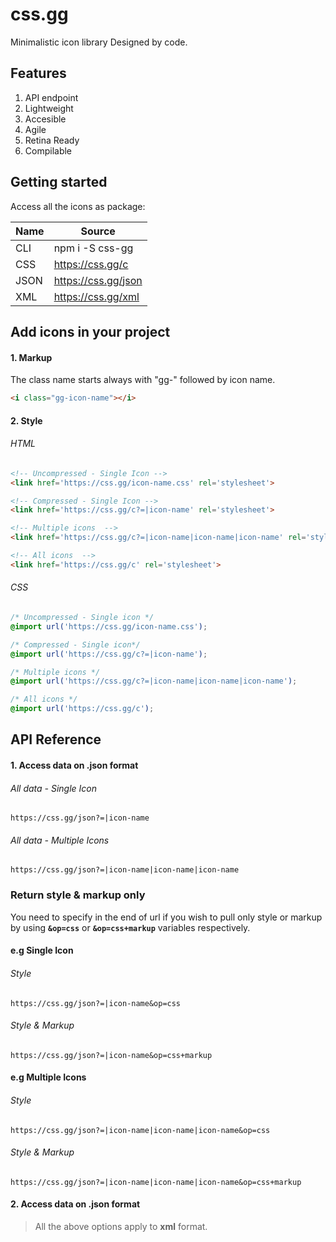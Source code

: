 # css.gg
Minimalistic icon library Designed by code.

## Features
1. API endpoint
2. Lightweight
3. Accesible
4. Agile
5. Retina Ready
6. Compilable


## Getting started
Access all the icons as package:

| Name         | Source                 |
| ------------ | ---------------------- |
| CLI          | npm i -S css-gg        |
| CSS          | https://css.gg/c       |
| JSON         | https://css.gg/json    |
| XML          | https://css.gg/xml     |


## Add icons in your project

#### 1. Markup
The class name starts always with "gg-" followed by icon name.
```html
<i class="gg-icon-name"></i>
```

#### 2. Style

###### HTML
```html
<!-- Uncompressed - Single Icon -->
<link href='https://css.gg/icon-name.css' rel='stylesheet'>

<!-- Compressed - Single Icon -->
<link href='https://css.gg/c?=|icon-name' rel='stylesheet'>

<!-- Multiple icons  -->
<link href='https://css.gg/c?=|icon-name|icon-name|icon-name' rel='stylesheet'>

<!-- All icons  -->
<link href='https://css.gg/c' rel='stylesheet'>
```

###### CSS
```css
/* Uncompressed - Single icon */
@import url('https://css.gg/icon-name.css');

/* Compressed - Single icon*/
@import url('https://css.gg/c?=|icon-name');

/* Multiple icons */
@import url('https://css.gg/c?=|icon-name|icon-name|icon-name');

/* All icons */
@import url('https://css.gg/c');
```

## API Reference
#### 1. Access data on .json format

###### All data - Single Icon
```
https://css.gg/json?=|icon-name
```
###### All data - Multiple Icons
```
https://css.gg/json?=|icon-name|icon-name|icon-name
```

### Return style & markup only

You need to specify in the end of url if you wish to pull only style or markup by using **`&op=css`** or **`&op=css+markup`** variables respectively.


#### e.g Single Icon
###### Style
```
https://css.gg/json?=|icon-name&op=css
```

###### Style & Markup
```
https://css.gg/json?=|icon-name&op=css+markup
```

#### e.g Multiple Icons

###### Style
```
https://css.gg/json?=|icon-name|icon-name|icon-name&op=css
```

###### Style & Markup
```
https://css.gg/json?=|icon-name|icon-name|icon-name&op=css+markup
```

#### 2. Access data on .json format
> All the above options apply to **xml** format.